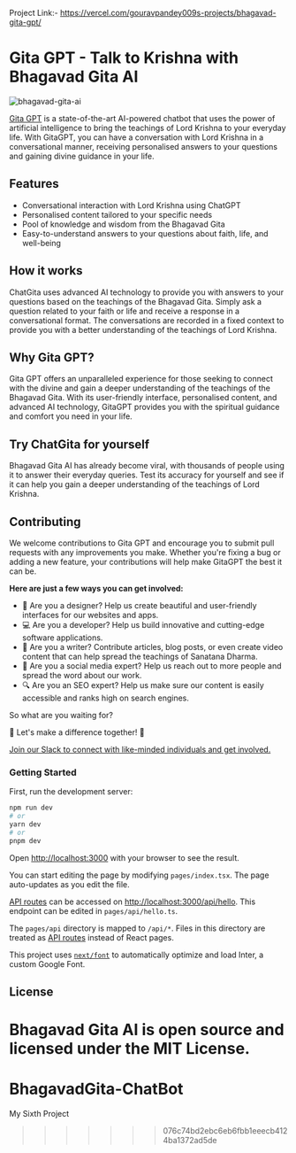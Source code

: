 
Project Link:- https://vercel.com/gouravpandey009s-projects/bhagavad-gita-gpt/
# Gita GPT - Talk to Krishna with Bhagavad Gita AI

![bhagavad-gita-ai](https://user-images.githubusercontent.com/32533774/218021917-c578b980-4e5e-4f2e-82f1-b048bd7f8bdc.jpeg)

[Gita GPT](https://bhagavadgita.ai) is a state-of-the-art AI-powered chatbot that uses the power of artificial intelligence to bring the teachings of Lord Krishna to your everyday life. With GitaGPT, you can have a conversation with Lord Krishna in a conversational manner, receiving personalised answers to your questions and gaining divine guidance in your life.

## Features

- Conversational interaction with Lord Krishna using ChatGPT
- Personalised content tailored to your specific needs
- Pool of knowledge and wisdom from the Bhagavad Gita
- Easy-to-understand answers to your questions about faith, life, and well-being

## How it works

ChatGita uses advanced AI technology to provide you with answers to your questions based on the teachings of the Bhagavad Gita. Simply ask a question related to your faith or life and receive a response in a conversational format. The conversations are recorded in a fixed context to provide you with a better understanding of the teachings of Lord Krishna.

## Why Gita GPT?

Gita GPT offers an unparalleled experience for those seeking to connect with the divine and gain a deeper understanding of the teachings of the Bhagavad Gita. With its user-friendly interface, personalised content, and advanced AI technology, GitaGPT provides you with the spiritual guidance and comfort you need in your life.

## Try ChatGita for yourself

Bhagavad Gita AI has already become viral, with thousands of people using it to answer their everyday queries. Test its accuracy for yourself and see if it can help you gain a deeper understanding of the teachings of Lord Krishna.

## Contributing

We welcome contributions to Gita GPT and encourage you to submit pull requests with any improvements you make. Whether you're fixing a bug or adding a new feature, your contributions will help make GitaGPT the best it can be.

**Here are just a few ways you can get involved:**

- 🎨 Are you a designer? Help us create beautiful and user-friendly interfaces for our websites and apps.
- 💻 Are you a developer? Help us build innovative and cutting-edge software applications.
- 📝 Are you a writer? Contribute articles, blog posts, or even create video content that can help spread the teachings of Sanatana Dharma.
- 📱 Are you a social media expert? Help us reach out to more people and spread the word about our work.
- 🔍 Are you an SEO expert? Help us make sure our content is easily accessible and ranks high on search engines.

So what are you waiting for?

🚀 Let's make a difference together! 🙌

[Join our Slack to connect with like-minded individuals and get involved.](https://join.slack.com/t/vedvyas/shared_invite/zt-1o5himgxu-1e905aI7FM_8QsxbtiyVNA)

### Getting Started

First, run the development server:

```bash
npm run dev
# or
yarn dev
# or
pnpm dev
```

Open [http://localhost:3000](http://localhost:3000) with your browser to see the result.

You can start editing the page by modifying `pages/index.tsx`. The page auto-updates as you edit the file.

[API routes](https://nextjs.org/docs/api-routes/introduction) can be accessed on [http://localhost:3000/api/hello](http://localhost:3000/api/hello). This endpoint can be edited in `pages/api/hello.ts`.

The `pages/api` directory is mapped to `/api/*`. Files in this directory are treated as [API routes](https://nextjs.org/docs/api-routes/introduction) instead of React pages.

This project uses [`next/font`](https://nextjs.org/docs/basic-features/font-optimization) to automatically optimize and load Inter, a custom Google Font.

## License

Bhagavad Gita AI is open source and licensed under the MIT License.
=======
# BhagavadGita-ChatBot
My Sixth Project
>>>>>>> 076c74bd2ebc6eb6fbb1eeecb4124ba1372ad5de
